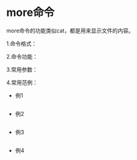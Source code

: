 # more命令    

more命令的功能类似cat，都是用来显示文件的内容。

1.命令格式：   

2.命令功能：   

3.常用参数：   

4.常用范例：   
* 例1
```

```
* 例2
```

```
* 例3
```

```
* 例4
```

```
